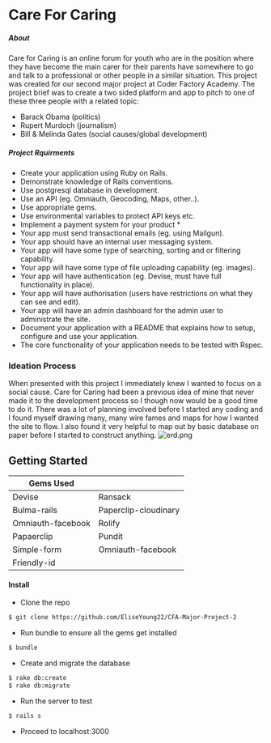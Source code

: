 # Care For Caring

##### About
Care for Caring is an online forum for youth who are in the position where they have become the main carer for their parents have somewhere to go and talk to a professional or other people in a similar situation. This project was created for our second major project at Coder Factory Academy. The project brief was to create a two sided platform and app to pitch to one of these three people with a related topic:
- Barack Obama (politics)
- Rupert Murdoch (journalism)
- Bill & Melinda Gates (social causes/global development)

##### Project Rquirments
* Create your application using Ruby on Rails.
* Demonstrate knowledge of Rails conventions.
* Use postgresql database in development.
* Use an API (eg. Omniauth, Geocoding, Maps, other..).
* Use appropriate gems.
* Use environmental variables to protect API keys etc.
* Implement a payment system for your product *
* Your app must send transactional emails (eg. using Mailgun).
* Your app should have an internal user messaging system.
* Your app will have some type of searching, sorting and or filtering capability.
* Your app will have some type of file uploading capability (eg. images).
* Your app will have authentication (eg. Devise, must have full functionality in place).
* Your app will have authorisation (users have restrictions on what they can see and edit).
* Your app will have an admin dashboard for the admin user to administrate the site.
* Document your application with a README that explains how to setup, configure and use your application.
* The core functionality of your application needs to be tested with Rspec.

### Ideation Process
When presented with this project I immediately knew I wanted to focus on a social cause. Care for Caring had been a previous idea of mine that never made it to the development process so I though now would be a good time to do it. There was a lot of planning involved before I started any coding and I found myself drawing many, many wire fames and maps for how I wanted the site to flow. I also found it very helpful to map out by basic database on paper before I started to construct anything.
![erd.png](https://www.dropbox.com/s/u9t55jrr7zzm0gd/erd.png?dl=0)


## Getting Started
| Gems Used | |
| ------ | ------ |
| Devise | Ransack |
| Bulma-rails |Paperclip-cloudinary |
| Omniauth-facebook | Rolify |
| Papaerclip | Pundit |
| Simple-form |  Omniauth-facebook |
| Friendly-id|  |

#### Install
- Clone the repo
```sh
$ git clone https://github.com/EliseYoung22/CFA-Major-Project-2
```
- Run bundle to ensure all the gems get installed
```sh
$ bundle
```
- Create and migrate the database
```sh
$ rake db:create
$ rake db:migrate
```
- Run the server to test
```sh
$ rails s
```
- Proceed to localhost:3000
